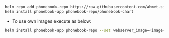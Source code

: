 ```bash
helm repo add phonebook-repo https://raw.githubusercontent.com/ahmet-sinan/phonebook-repo/main
helm install phonebook-app phonebook-repo/phonebook-chart
```

- To use own images execute as below:

```bash
helm install phonebook-app phonebook-repo --set webserver_image=<image-name> --set resultserver_image=<image-name>
```